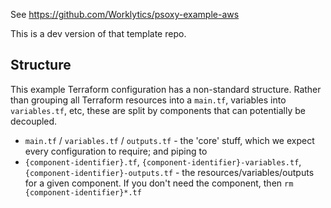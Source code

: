 See https://github.com/Worklytics/psoxy-example-aws

This is a dev version of that template repo.


## Structure

This example Terraform configuration has a non-standard structure. Rather than grouping all Terraform
resources into a `main.tf`, variables into `variables.tf`, etc, these are split by components that
can potentially be decoupled.

  - `main.tf` / `variables.tf` / `outputs.tf` - the 'core' stuff, which we expect every
     configuration to require; and piping to
  - `{component-identifier}.tf`, `{component-identifier}-variables.tf`, `{component-identifier}-outputs.tf` -
     the resources/variables/outputs for a given component. If you don't need the component, then
     `rm {component-identifier}*.tf`


